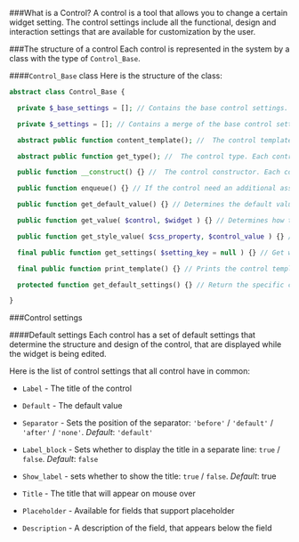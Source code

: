 ###What is a Control?
A control is a tool that allows you to change a certain widget setting. The control settings include all the functional, design and interaction settings that are available for customization by the user.

###The structure of a control
Each control is represented in the system by a class with the type of `Control_Base`.

####`Control_Base` class
Here is the structure of the class:

```php
abstract class Control_Base {

  private $_base_settings = []; // Contains the base control settings. (e.g. whether to show a label, the separator type etc.).

  private $_settings = []; // Contains a merge of the base control settings and the specific type additional settings (e.g. ‘color’ control contains a setting called ‘alpha’, which determines whether to show an alpha slider in the color picker ).

  abstract public function content_template(); //  The control template (See below). Each control has to implement this method.

  abstract public function get_type(); //  The control type. Each control has to implement this method.

  public function __construct() {} //  The control constructor. Each control may override this method or leave its default functionality.

  public function enqueue() {} // If the control need an additional assets libraries (such as JS, CSS etc.), It will be enqueued here.

  public function get_default_value() {} // Determines the default value that the control will return.

  public function get_value( $control, $widget ) {} // Determines how the control returns its value. This method gets a control instance settings and widget instance settings and decides the value will be returned. Each control may override this method or leave its default functionality.

  public function get_style_value( $css_property, $control_value ) {} // Determines how the control returns a style value. (See values types below).

  final public function get_settings( $setting_key = null ) {} // Get whole settings of the control. This method could not be overrided.

  final public function print_template() {} // Prints the control template. This method could not be overrided.

  protected function get_default_settings() {} // Return the specific control type additional settings. Each control may override this method or leave its default (empty).

}
```

###Control settings

####Default settings
Each control has a set of default settings that determine the structure and design of the control, that are displayed while the widget is being edited.

Here is the list of control settings that all control have in common:

- `Label` - The title of the control

- `Default` - The default value

- `Separator` - Sets the position of the separator: `'before'` / `'default'` / `'after'` / `'none'`. *Default*: `'default'`

- `Label_block` - Sets whether to display the title in a separate line: `true` / `false`. *Default*: `false`

- `Show_label` - sets whether to show the title: `true` / `false`. *Default*: true

- `Title` - The title that will appear on mouse over

- `Placeholder` - Available for fields that support placeholder

- `Description` - A description of the field, that appears below the field
